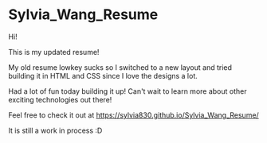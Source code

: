 # Sylvia_Wang_Resume
Hi! 

This is my updated resume! 

My old resume lowkey sucks so I switched to a new layout and tried building it in HTML and CSS since I love the designs a lot. 

Had a lot of fun today building it up! Can't wait to learn more about other exciting technologies out there!

Feel free to check it out at https://sylvia830.github.io/Sylvia_Wang_Resume/

It is still a work in process :D 



